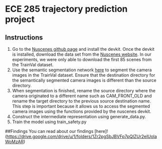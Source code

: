 # ECE 285 trajectory prediction project


## Instructions 

1. Go to the [Nuscenes github page](https://github.com/nutonomy/nuscenes-devkit#nuscenes) and install the devkit. Once the devkit is installed, download the data set from the [Nuscenes website](https://www.nuscenes.org/download). In our experiments, we were only able to download the first 85 scenes from the TrainVal dataset. 
2. Use the semantic segmentation network [here](https://github.com/mapillary/inplace_abn) to segment the camera images in the TrainVal dataset. Ensure that the destination directory for the semantically segmented camera images is different than the source directory. 
3. When segmentation is finished, rename the source directory where the camera originated to a different name such as CAM_FRONT_OLD and rename the target directory to the previous source destination name. This step is important because it allows us to access the segmented camera images using the functions provided by the nuscenes devkit. 
4. Construct the intermediate representation using generate_data.py. 
5. Train the model using train_safety.py

##Findings
You can read about our findings [here]!(https://drive.google.com/drive/u/1/folders/1Zr2pgSbJBVFp7pQIZUr2eIUolaWoMzAR)
